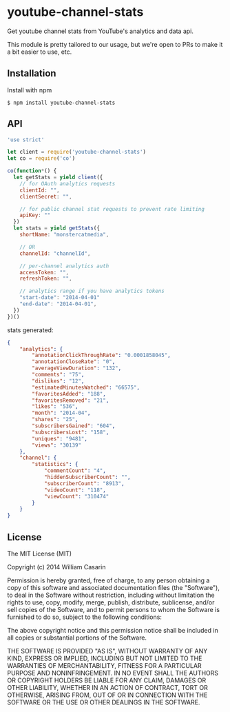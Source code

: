 
# youtube-channel-stats

  Get youtube channel stats from YouTube's analytics and data api. 
  
  This module is pretty tailored to our usage, but we're open to PRs to
  make it a bit easier to use, etc.

## Installation

  Install with npm

    $ npm install youtube-channel-stats

## API

```js
'use strict'

let client = require('youtube-channel-stats')
let co = require('co')

co(function*() {
  let getStats = yield client({
    // for OAuth analytics requests
    clientId: "",
    clientSecret: "",

    // for public channel stat requests to prevent rate limiting
    apiKey: ""
  })
  let stats = yield getStats({
    shortName: "monstercatmedia",

    // OR
    channelId: "channelId",

    // per-channel analytics auth
    accessToken: "",
    refreshToken: "",

    // analytics range if you have analytics tokens
    "start-date": "2014-04-01"
    "end-date": "2014-04-01",
  })
})()
```

stats generated:

```json
{
    "analytics": {
        "annotationClickThroughRate": "0.0001858045",
        "annotationCloseRate": "0",
        "averageViewDuration": "132",
        "comments": "75",
        "dislikes": "12",
        "estimatedMinutesWatched": "66575",
        "favoritesAdded": "188",
        "favoritesRemoved": "21",
        "likes": "536",
        "month": "2014-04",
        "shares": "25",
        "subscribersGained": "604",
        "subscribersLost": "158",
        "uniques": "9481",
        "views": "30139"
    },
    "channel": {
        "statistics": {
            "commentCount": "4",
            "hiddenSubscriberCount": "",
            "subscriberCount": "8913",
            "videoCount": "118",
            "viewCount": "310474"
        }
    }
}
```


## License

  The MIT License (MIT)

  Copyright (c) 2014 William Casarin

  Permission is hereby granted, free of charge, to any person obtaining a copy
  of this software and associated documentation files (the "Software"), to deal
  in the Software without restriction, including without limitation the rights
  to use, copy, modify, merge, publish, distribute, sublicense, and/or sell
  copies of the Software, and to permit persons to whom the Software is
  furnished to do so, subject to the following conditions:

  The above copyright notice and this permission notice shall be included in
  all copies or substantial portions of the Software.

  THE SOFTWARE IS PROVIDED "AS IS", WITHOUT WARRANTY OF ANY KIND, EXPRESS OR
  IMPLIED, INCLUDING BUT NOT LIMITED TO THE WARRANTIES OF MERCHANTABILITY,
  FITNESS FOR A PARTICULAR PURPOSE AND NONINFRINGEMENT. IN NO EVENT SHALL THE
  AUTHORS OR COPYRIGHT HOLDERS BE LIABLE FOR ANY CLAIM, DAMAGES OR OTHER
  LIABILITY, WHETHER IN AN ACTION OF CONTRACT, TORT OR OTHERWISE, ARISING FROM,
  OUT OF OR IN CONNECTION WITH THE SOFTWARE OR THE USE OR OTHER DEALINGS IN
  THE SOFTWARE.
